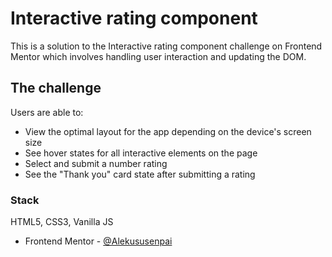# Interactive rating component
This is a solution to the Interactive rating component challenge on Frontend Mentor which involves handling user interaction and updating the DOM.

## The challenge

Users are able to:

- View the optimal layout for the app depending on the device's screen size
- See hover states for all interactive elements on the page
- Select and submit a number rating
- See the "Thank you" card state after submitting a rating

### Stack
HTML5, CSS3, Vanilla JS

- Frontend Mentor - [@Alekususenpai](https://www.frontendmentor.io/profile/Alekususenpai)
